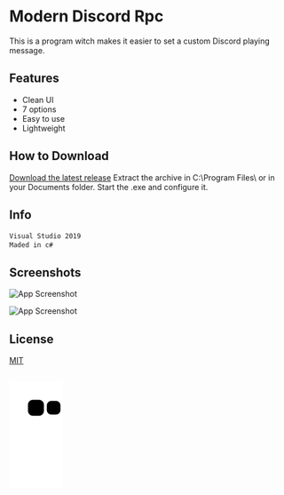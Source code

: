 
# Modern Discord Rpc

This is a program witch makes it easier to set a custom Discord playing message.


## Features

- Clean UI
- 7 options
- Easy to use 
- Lightweight 
##  How to Download

[Download the latest release](https://github.com/TheRealJoelmatic/Modern-Discord-RPC/releases/tag/Discord)
Extract the archive in C:\Program Files\ or in your Documents folder.
Start the .exe and configure it.


## Info

```
Visual Studio 2019
Maded in c#
```
## Screenshots


![App Screenshot](https://cdn.discordapp.com/attachments/859130393588531221/995312316893638746/unknown.png)

![App Screenshot](https://cdn.discordapp.com/attachments/859130393588531221/995311408810041396/unknown.png)


## License

[MIT](https://choosealicense.com/licenses/mit/)


##

![Snake animation](https://github.com/madushadhanushka/github-readme/blob/output/github-contribution-snake.svg)
